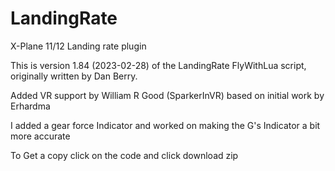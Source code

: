 # LandingRate
X-Plane 11/12 Landing rate plugin

This is version 1.84 (2023-02-28) of the LandingRate FlyWithLua script, originally written by Dan Berry.

Added VR support by William R Good (SparkerInVR) based on initial work by Erhardma

I added a gear force Indicator and worked on making the G's Indicator a bit more accurate

To Get a copy click on the code and click download zip
